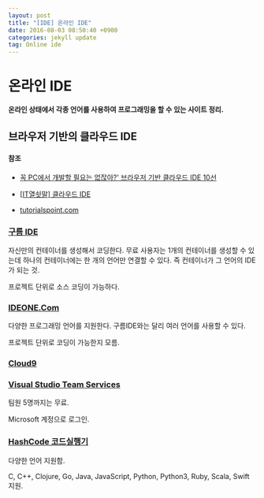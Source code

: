 ```yaml
---
layout: post
title: "[IDE] 온라인 IDE"  
date: 2016-08-03 08:50:40 +0900  
categories: jekyll update
tag: Online ide
---
```


온라인 IDE
==========

**온라인 상태에서 각종 언어를 사용하여 프로그래밍을 할 수 있는 사이트 정리.**

브라우저 기반의 클라우드 IDE
----------------------------

#### 참조

-	[꼭 PC에서 개발할 필요는 없잖아?' 브라우저 기반 클라우드 IDE 10선](http://www.itworld.co.kr/slideshow/81200#csidx908d01896e9328b88a0d416fb3df0a7)

-	[[IT열쇳말] 클라우드 IDE](http://www.bloter.net/archives/249173)

-	[tutorialspoint.com](http://www.tutorialspoint.com/codingground.htm)

### [구름 IDE](https://www.goorm.io)

자신만의 컨테이너를 생성해서 코딩한다. 무료 사용자는 1개의 컨테이너를 생성할 수 있는데 하나의 컨테이너에는 한 개의 언어만 연결할 수 있다. 즉 컨테이너가 그 언어의 IDE가 되는 것.

프로젝트 단위로 소스 코딩이 가능하다.

### [IDEONE.Com](http://ideone.com)

다양한 프로그래밍 언어를 지원한다. 구름IDE와는 달리 여러 언어를 사용할 수 있다.

프로젝트 단위로 코딩이 가능한지 모름.

### [Cloud9](https://c9.io)

### [Visual Studio Team Services](https://www.visualstudio.com/products/visual-studio-team-services-vs)

팀원 5명까지는 무료.

Microsoft 계정으로 로그인.

### [HashCode 코드실행기](https://hashcode.co.kr/code_runners)

다양한 언어 지원함.

C, C++, Clojure, Go, Java, JavaScript, Python, Python3, Ruby, Scala, Swift 지원.
